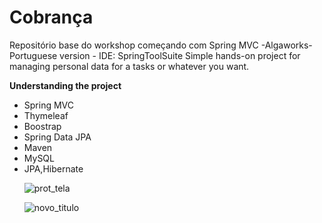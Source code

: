 # Cobrança
 Repositório base do workshop começando com Spring MVC -Algaworks- Portuguese version - IDE: SpringToolSuite
 Simple hands-on project for managing personal data for a tasks or whatever you want.
 
 
 <b>Understanding the project</b>
 <ul style="list type:square">
<li>Spring MVC</li>
<li>Thymeleaf</li>
<li>Boostrap</li>
<li>Spring Data JPA</li>
<li>Maven</li>
<li>MySQL</li>
<li>JPA,Hibernate</li>
 
 
 
 ![prot_tela](https://user-images.githubusercontent.com/3721252/160146467-dfca3e1b-aad4-458b-8032-26659f1e603a.png)
 
 
 ![novo_titulo](https://user-images.githubusercontent.com/3721252/174488551-c3e955b3-7a38-44a0-aac5-eff5228420e7.png)

